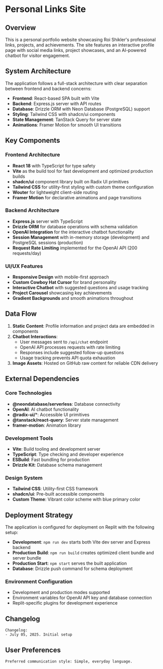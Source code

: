 # Personal Links Site

## Overview

This is a personal portfolio website showcasing Roi Shikler's professional links, projects, and achievements. The site features an interactive profile page with social media links, project showcases, and an AI-powered chatbot for visitor engagement.

## System Architecture

The application follows a full-stack architecture with clear separation between frontend and backend concerns:

- **Frontend**: React-based SPA built with Vite
- **Backend**: Express.js server with API routes
- **Database**: Drizzle ORM with Neon Database (PostgreSQL) support
- **Styling**: Tailwind CSS with shadcn/ui components
- **State Management**: TanStack Query for server state
- **Animations**: Framer Motion for smooth UI transitions

## Key Components

### Frontend Architecture
- **React 18** with TypeScript for type safety
- **Vite** as the build tool for fast development and optimized production builds
- **shadcn/ui** component library built on Radix UI primitives
- **Tailwind CSS** for utility-first styling with custom theme configuration
- **Wouter** for lightweight client-side routing
- **Framer Motion** for declarative animations and page transitions

### Backend Architecture
- **Express.js** server with TypeScript
- **Drizzle ORM** for database operations with schema validation
- **OpenAI Integration** for the interactive chatbot functionality
- **Session Management** with in-memory storage (development) and PostgreSQL sessions (production)
- **Request Rate Limiting** implemented for the OpenAI API (200 requests/day)

### UI/UX Features
- **Responsive Design** with mobile-first approach
- **Custom Cowboy Hat Cursor** for brand personality
- **Interactive Chatbot** with suggested questions and usage tracking
- **Project Carousel** showcasing key achievements
- **Gradient Backgrounds** and smooth animations throughout

## Data Flow

1. **Static Content**: Profile information and project data are embedded in components
2. **Chatbot Interactions**: 
   - User messages sent to `/api/chat` endpoint
   - OpenAI API processes requests with rate limiting
   - Responses include suggested follow-up questions
   - Usage tracking prevents API quota exhaustion
3. **Image Assets**: Hosted on GitHub raw content for reliable CDN delivery

## External Dependencies

### Core Technologies
- **@neondatabase/serverless**: Database connectivity
- **OpenAI**: AI chatbot functionality
- **@radix-ui/***: Accessible UI primitives
- **@tanstack/react-query**: Server state management
- **framer-motion**: Animation library

### Development Tools
- **Vite**: Build tooling and development server
- **TypeScript**: Type checking and developer experience
- **ESBuild**: Fast bundling for production
- **Drizzle Kit**: Database schema management

### Design System
- **Tailwind CSS**: Utility-first CSS framework
- **shadcn/ui**: Pre-built accessible components
- **Custom Theme**: Vibrant color scheme with blue primary color

## Deployment Strategy

The application is configured for deployment on Replit with the following setup:

- **Development**: `npm run dev` starts both Vite dev server and Express backend
- **Production Build**: `npm run build` creates optimized client bundle and server bundle
- **Production Start**: `npm start` serves the built application
- **Database**: Drizzle push command for schema deployment

### Environment Configuration
- Development and production modes supported
- Environment variables for OpenAI API key and database connection
- Replit-specific plugins for development experience

## Changelog

```
Changelog:
- July 05, 2025. Initial setup
```

## User Preferences

```
Preferred communication style: Simple, everyday language.
```